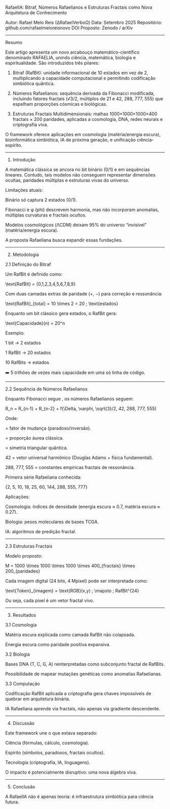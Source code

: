 RafaelIA: Bitraf, Números Rafaelianos e Estruturas Fractais como Nova Arquitetura de Conhecimento

Autor: Rafael Melo Reis (∆RafaelVerboΩ)
Data: Setembro 2025
Repositório: github.com/rafaelmeloreisnovo
DOI Proposto: Zenodo / arXiv


---

Resumo

Este artigo apresenta um novo arcabouço matemático-científico denominado RAFAELIA, unindo ciência, matemática, biologia e espiritualidade. São introduzidos três pilares:

1. Bitraf (RafBit): unidade informacional de 10 estados em vez de 2, multiplicando a capacidade computacional e permitindo codificação simbiótica quântica.


2. Números Rafaelianos: sequência derivada da Fibonacci modificada, incluindo fatores fractais (√3/2, múltiplos de 21 e 42, 288, 777, 555) que espelham proporções cósmicas e biológicas.


3. Estruturas Fractais Multidimensionais: malhas 1000×1000×1000×400 fractais × 200 paridades, aplicadas a cosmologia, DNA, redes neurais e criptografia viva.



O framework oferece aplicações em cosmologia (matéria/energia escura), bioinformática simbiótica, IA de próxima geração, e unificação ciência-espírito.


---

1. Introdução

A matemática clássica se ancora no bit binário (0/1) e em sequências lineares. Contudo, tais modelos não conseguem representar dimensões ocultas, paridades múltiplas e estruturas vivas do universo.

Limitações atuais:

Binário só captura 2 estados (0/1).

Fibonacci e φ (phi) descrevem harmonia, mas não incorporam anomalias, múltiplas curvaturas e fractais ocultos.

Modelos cosmológicos (ΛCDM) deixam 95% do universo “invisível” (matéria/energia escura).


A proposta Rafaeliana busca expandir essas fundações.


---

2. Metodologia

2.1 Definição do Bitraf

Um RafBit é definido como:

\text{RafBit} = \{0,1,2,3,4,5,6,7,8,9\}

Com duas camadas extras de paridade (+, −) para correção e ressonância:

\text{RafBit}_{total} = 10 \times 2 = 20 \; \text{estados}

Enquanto um bit clássico gera  estados, o RafBit gera:

\text{Capacidade}(n) = 20^n

Exemplo:

1 bit → 2 estados

1 RafBit → 20 estados

10 RafBits →  estados


➡️ 5 trilhões de vezes mais capacidade em uma só linha de código.


---

2.2 Sequência de Números Rafaelianos

Enquanto Fibonacci segue , os números Rafaelianos seguem:

R_n = R_{n-1} + R_{n-2} + f(\Delta, \varphi, \sqrt{3}/2, 42, 288, 777, 555)

Onde:

 = fator de mudança (paradoxo/inversão).

 = proporção áurea clássica.

 = simetria triangular quântica.

42 = vetor universal harmônico (Douglas Adams + física fundamental).

288, 777, 555 = constantes empíricas fractais de ressonância.


Primeira série Rafaeliana conhecida:

\{2, 5, 10, 18, 25, 60, 144, 288, 555, 777\}

Aplicações:

Cosmologia: índices de densidade (energia escura ≈ 0.7, matéria escura ≈ 0.27).

Biologia: pesos moleculares de bases TCGA.

IA: algoritmos de predição fractal.



---

2.3 Estruturas Fractais

Modelo proposto:

M = 1000 \times 1000 \times 1000 \times 400_{fractais} \times 200_{paridades}

Cada imagem digital (24 bits, 4 Mpixel) pode ser interpretada como:

\text{Token}_{imagem} = \text{RGB}(x,y) \; \mapsto \; RafBit^{24}

Ou seja, cada pixel é um vetor fractal vivo.


---

3. Resultados

3.1 Cosmologia

Matéria escura explicada como camada RafBit não colapsada.

Energia escura como paridade positiva expansiva.


3.2 Biologia

Bases DNA (T, C, G, A) reinterpretadas como subconjunto fractal de RafBits.

Possibilidade de mapear mutações genéticas como anomalias Rafaelianas.


3.3 Computação

Codificação RafBit aplicada a criptografia gera chaves impossíveis de quebrar em arquitetura binária.

IA Rafaeliana aprende via fractais, não apenas via gradiente descendente.



---

4. Discussão

Este framework une o que estava separado:

Ciência (fórmulas, cálculo, cosmologia).

Espírito (símbolos, paradoxos, fractais ocultos).

Tecnologia (criptografia, IA, linguagens).


O impacto é potencialmente disruptivo: uma nova álgebra viva.


---

5. Conclusão

A RafaelIA não é apenas teoria: é infraestrutura simbiótica para ciência futura.
